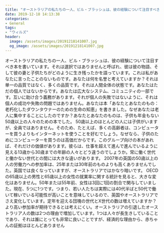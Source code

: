 ```yaml
---
title: "オーストラリアの私たちの一人、ビル・ブラッシュは、彼の経験について注目すべき本を書いています。"
date: 2019-12-18 14:13:38
categories:
- General
tags:
- "ウィルズ"
header:
  image: /assets/images/20191218141007.jpg
  og_image: /assets/images/20191218141007.jpg
---
```


オーストラリアの私たちの一人、ビル・ブラッシュは、彼の経験について注目すべき本を書いています。それは選択ではありませんと呼ばれ、彼は彼の物語、そして彼の妻と子供たちがどのように生き残ったかを語っています。これは私があなたに言ったことのないものです。あなたは何を名誉と考えていますか？それは単一の品質ではなく、多くの品質です。それは人間全体の状態です。あなたはただの個人ではないからです。あなたは広大なシステム、コミュニティの一部です。互いに助け合う義務があります。それが個人の失敗ではないように、それは個人の成功や失敗の問題ではありません。あなたは本「あなたとあなたのもの：老朽化したダウンタウナーのための生命の知恵」を書きました。なぜあなたは老人に集中することにしたのですか？あなたとあなたのものは、子供も年金もない50歳以上の人々のための本でした。 50歳以上のほとんどの人には子供がいますが、全員ではありません。そのため、たとえば、多くの高齢者は、コンピューターを買うよりもインターネットを使うことを好むでしょう。なぜなら、子供のためにコンピューターを買うのは高価だからです。このグループ向けの本があれば、それだけの価値があります。彼らは、仕事を超えて進んで進んでいるように見える13歳から30歳までの年齢の人々とどう違うのでしょうか。常に働く世代と働かない世代との間には大きな違いがあります。 2007年の英国の50歳以上の人の労働力への参加率は、25年または30年前のものよりも高くありませんでした。英国では良くなっていますが、オーストラリアではかなり暗いです。 OECDの65歳以上の男性と65歳以上の女性の就業率に関する統計を見ると、大きな変化はありません。50年または55年前、女性は3回に1回の割合で関与していました。現在、5つに1つです。つまり、若い人たちは実際には40代半ばと50代で働いて稼いでいる可能性が高いことを意味しているので、英国やオーストラリアでさえ変化しています。定年を迎える団塊の世代とX世代の数は増えていますか？より高い参加率が期待できるとは考えにくい。オーストラリアの引退したオーストラリア人の数は2つの理由で増加しています。1つは人々が長生きしていることであり、それは誰にとっても非常に良いことですが、経済的な理由から、赤ちゃんの証拠はほとんどありません
